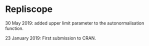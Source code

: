 
<!-- NEWS.md is generated from NEWS.Rmd. Please edit that file -->
Repliscope
==========

30 May 2019: added upper limit parameter to the autonormalisation function.

23 January 2019: First submission to CRAN.
